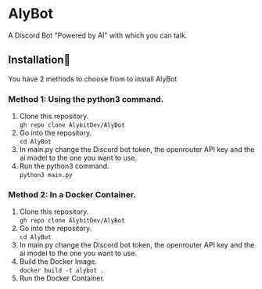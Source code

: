 # AlyBot
A Discord Bot "Powered by AI" with which you can talk.


## Installation🚀
You have 2 methods to choose from to install AlyBot

### Method 1: Using the python3 command.
1. Clone this repository.<br>
```gh repo clone AlybitDev/AlyBot```
2. Go into the repository.<br>
```cd AlyBot```
3. In main.py change the Discord bot token, the openrouter API key and the ai model to the one you want to use.
4. Run the python3 command.<br>
```python3 main.py```

### Method 2: In a Docker Container.
1. Clone this repository.<br>
```gh repo clone AlybitDev/AlyBot```
2. Go into the repository.<br>
```cd AlyBot```
3. In main.py change the Discord bot token, the openrouter API key and the ai model to the one you want to use.
4. Build the Docker Image.<br>
```docker build -t alybot .```
5. Run the Docker Container.<br>
``````
